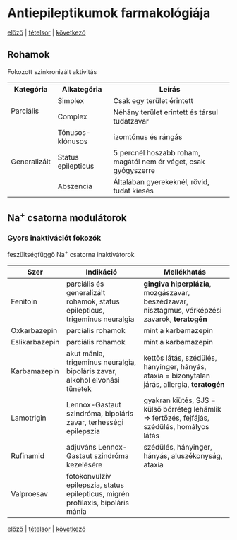 # Antiepileptikumok farmakológiája

[előző](link) | [tételsor](0.%20Tételsor.md) | [következő](link)

## Rohamok

Fokozott szinkronizált aktivitás

<table>
    <tr>
        <th>Kategória</th>
        <th>Alkategória</th>
        <th>Leírás</th>
    </tr>
    <tr>
        <td rowspan=2>Parciális</td>
        <td>Simplex</td>
        <td>Csak egy terület érintett</td>
    </tr>
    <tr>
        <td>Complex</td>
        <td>Néhány terület erintett és társul tudatzavar</td>
    </tr>
    <tr>
        <td rowspan=3>Generalizált</td>
        <td>Tónusos-klónusos</td>
        <td>izomtónus és rángás</td>
    </tr>
    <tr>
        <td>Status epilepticus</td>
        <td>5 percnél hoszabb roham, magától nem ér véget, csak gyógyszerre</td>
    </tr>
    <tr>
        <td>Abszencia</td>
        <td>Általában gyerekeknél, rövid, tudat kiesés</td>
    </tr>
</table>

## Na<sup>+</sup> csatorna modulátorok

### Gyors inaktivációt fokozók

feszültségfüggő Na<sup>+</sup> csatorna inaktivátorok

Szer | Indikáció | Mellékhatás
--- | --- | ---
Fenitoin | parciális és generalizált rohamok, status epilepticus, trigeminus neuralgia | **gingiva hiperplázia**, mozgászavar, beszédzavar, nisztagmus, vérképzési zavarok, **teratogén**
Oxkarbazepin | parciális rohamok | mint a karbamazepin
Eslikarbazepin | parciális rohamok | mint a karbamazepin
Karbamazepin | akut mánia, trigeminus neuralgia, bipoláris zavar, alkohol elvonási tünetek | kettős látás, szédülés, hányinger, hányás, ataxia = bizonytalan járás, allergia, **teratogén**
Lamotrigin | Lennox-Gastaut szindróma, bipoláris zavar, terhességi epilepszia | gyakran kiütés, SJS = külső bőrréteg lehámlik ⇒ fertőzés, fejfájás, szédülés, homályos látás
Rufinamid | adjuváns Lennox-Gastaut szindróma kezelésére | szédülés, hányinger, hányás, aluszékonyság, ataxia
Valproesav | fotokonvulzív epilepszia, status epilepticus, migrén profilaxis, bipoláris mánia | 

[előző](link) | [tételsor](0.%20Tételsor.md) | [következő](link)
